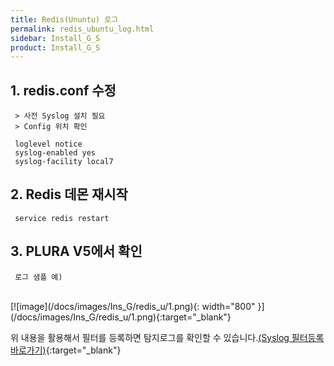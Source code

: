 ```yaml
---
title: Redis(Ununtu) 로그
permalink: redis_ubuntu_log.html
sidebar: Install_G_S
product: Install_G_S
---
```



## 1. redis.conf 수정

     > 사전 Syslog 설치 필요
     > Config 위치 확인

     loglevel notice
     syslog-enabled yes
     syslog-facility local7

## 2. Redis 데몬 재시작

     service redis restart

## 3. PLURA V5에서 확인

     로그 샘플 예)

<br />
[![image](/docs/images/Ins_G/redis_u/1.png){: width="800" }](/docs/images/Ins_G/redis_u/1.png){:target="_blank"}

위 내용을 활용해서 필터를 등록하면 탐지로그를 확인할 수 있습니다.[(Syslog 필터등록 바로가기)](https://qubitsec.github.io/f_regi_syslog.html){:target="_blank"}